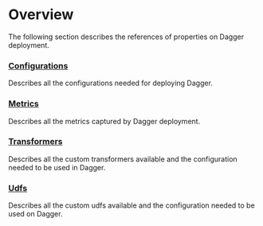 # Overview

The following section describes the references of properties on Dagger deployment.

### [Configurations](https://github.com/odpf/dagger/tree/main/docs/reference/configuration.md)

Describes all the configurations needed for deploying Dagger.

### [Metrics](https://github.com/odpf/dagger/tree/main/docs/reference/metrics.md)

Describes all the metrics captured by Dagger deployment.

### [Transformers](https://github.com/odpf/dagger/tree/main/docs/reference/transformers.md)

Describes all the custom transformers available and the configuration needed to be used in Dagger.

### [Udfs](https://github.com/odpf/dagger/tree/main/docs/reference/udfs.md)

Describes all the custom udfs available and the configuration needed to be used on Dagger.